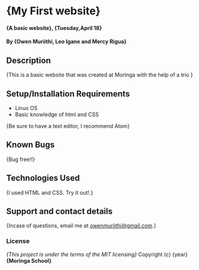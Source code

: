# {My First website}
#### {A basic website}, {Tuesday,April 18}
#### By **{Owen Muriithi, Leo Igane and Mercy Rigua}**
## Description
{This is a basic website that was created at Moringa with the help of a trio }
## Setup/Installation Requirements
* Linux OS
* Basic knowledge of html and CSS

{Be sure to have a text editor, I recommend Atom}
## Known Bugs
{Bug free!!}
## Technologies Used
{I used HTML and CSS. Try it out!.}
## Support and contact details
{Incase of questions, email me at owenmuriithi@gmail.com.}
### License
*{This project is under the terms of the MIT licensing}*
Copyright (c) {year} **{Moringa School}**
